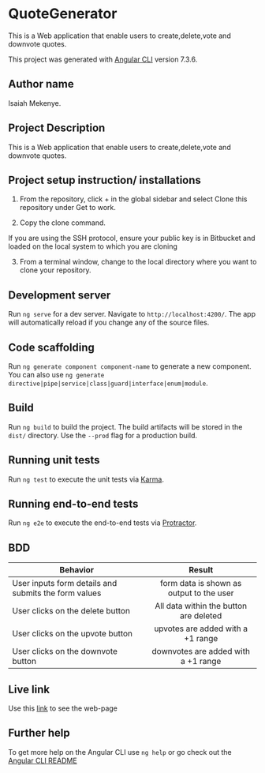 # QuoteGenerator

This is a Web application that enable users to create,delete,vote and downvote quotes.

This project was generated with [Angular CLI](https://github.com/angular/angular-cli) version 7.3.6.

## Author name

Isaiah Mekenye.

## Project Description

This is a Web application that enable users to create,delete,vote and downvote quotes.

## Project setup instruction/ installations


1. From the repository, click + in the global sidebar and select Clone this repository under Get to work.

2.  Copy the clone command.

If you are using the SSH protocol, ensure your public key is in Bitbucket and loaded on the local system to which you are cloning

3.  From a terminal window, change to the local directory where you want to clone your repository.


## Development server

Run `ng serve` for a dev server. Navigate to `http://localhost:4200/`. The app will automatically reload if you change any of the source files.

## Code scaffolding

Run `ng generate component component-name` to generate a new component. You can also use `ng generate directive|pipe|service|class|guard|interface|enum|module`.

## Build

Run `ng build` to build the project. The build artifacts will be stored in the `dist/` directory. Use the `--prod` flag for a production build.

## Running unit tests

Run `ng test` to execute the unit tests via [Karma](https://karma-runner.github.io).

## Running end-to-end tests

Run `ng e2e` to execute the end-to-end tests via [Protractor](http://www.protractortest.org/).


## BDD

| Behavior                                             |                  Result                  |
| ---------------------------------------------------- | :--------------------------------------: |
| User inputs form details and submits the form values | form data is shown as output to the user |
| User clicks on the delete button                     |  All data within the button are deleted  |
| User clicks on the upvote button                     |    upvotes are added with a +1 range     |
| User clicks on the downvote button                   |   downvotes are added with a +1 range    |

## Live link

Use this [link](http://ms-quotes.netlify.com) to see the web-page 


## Further help

To get more help on the Angular CLI use `ng help` or go check out the [Angular CLI README](https://github.com/angular/angular-cli/blob/master/README.md)
